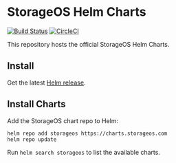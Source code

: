 # StorageOS Helm Charts
[![Build Status](https://travis-ci.org/storageos/charts.svg?branch=master)](https://travis-ci.org/storageos/charts)
[![CircleCI](https://circleci.com/gh/storageos/charts.svg?style=svg)](https://circleci.com/gh/storageos/charts)

This repository hosts the official StorageOS Helm Charts.

## Install

Get the latest [Helm release](https://github.com/helm/helm#install).


## Install Charts

Add the StorageOS chart repo to Helm:

```
helm repo add storageos https://charts.storageos.com
helm repo update
```

Run `helm search storageos` to list the available charts.
